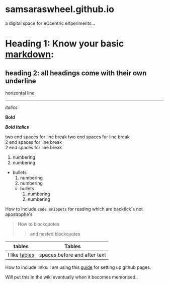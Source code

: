 # samsaraswheel.github.io
a digital space for eCcentric eXperiments...




# Heading 1: Know your basic [markdown](https://help.github.com/en/github/writing-on-github/basic-writing-and-formatting-syntax): 

## heading 2: all headings come with their own underline
horizontal line

---

*italics*

**Bold**

***Bold Italics***  

two end spaces for line break
two end spaces for line break  
2 end spaces for line break  
2 end spaces for line break  

1. numbering
2. numbering
* bullets
  1. numbering
  2. numbering
  * bullets
     1. numbering
     2. numbering

How to include `code snippets` for reading which are backtick`s not apostrophe's

> How to blockquotes
>> and nested blockquotes

| tables | Tables |
|---|---|
| I like [tables](https://help.github.com/en/github/writing-on-github/organizing-information-with-tables) | spaces before and after text |

How to include links. I am using this [guide](https://dannguyen.github.io/github-for-portfolios/index.html) for setting up github pages.

Will put this in the wiki eventually when it becomes memorised..
